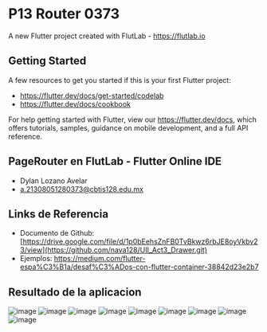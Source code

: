 # P13 Router 0373

A new Flutter project created with FlutLab - https://flutlab.io

## Getting Started

A few resources to get you started if this is your first Flutter project:

- https://flutter.dev/docs/get-started/codelab
- https://flutter.dev/docs/cookbook

For help getting started with Flutter, view our
https://flutter.dev/docs, which offers tutorials,
samples, guidance on mobile development, and a full API reference.

## PageRouter en FlutLab - Flutter Online IDE
- Dylan Lozano Avelar
- a.21308051280373@cbtis128.edu.mx

## Links de Referencia
- Documento de Github: [https://drive.google.com/file/d/1p0bEehsZnFB0TvBkwz6rbJE8oyVkbv23/view](https://github.com/nava128/UII_Act3_Drawer.git)
- Ejemplos: https://medium.com/flutter-espa%C3%B1a/desaf%C3%ADos-con-flutter-container-38842d23e2b7

## Resultado de la aplicacion
![image](https://github.com/DylanLozanoAvelar/U2-A2-Lozano0373/assets/143743272/8bcca472-2bd6-45df-9a33-01dd5edb9065)
![image](https://github.com/DylanLozanoAvelar/U2-A2-Lozano0373/assets/143743272/cb5854b3-2d16-4959-bef4-e6776352ea7c)
![image](https://github.com/DylanLozanoAvelar/U2-A2-Lozano0373/assets/143743272/e3e9dc1b-a28b-414d-ba4d-2da28f3326a2)
![image](https://github.com/DylanLozanoAvelar/U2-A2-Lozano0373/assets/143743272/2e356b1c-67f3-42e7-a480-940bf5a4a91d)
![image](https://github.com/DylanLozanoAvelar/U2-A2-Lozano0373/assets/143743272/1cf39354-3de2-487c-a49e-4635614f9b0a)
![image](https://github.com/DylanLozanoAvelar/U2-A2-Lozano0373/assets/143743272/6195a5ff-fc44-44a3-a49b-dabc93c0beb7)
![image](https://github.com/DylanLozanoAvelar/U2-A2-Lozano0373/assets/143743272/3fdbad90-2dbf-4d6d-aa46-574b7828ea66)
![image](https://github.com/DylanLozanoAvelar/U2-A2-Lozano0373/assets/143743272/062fbaaf-8134-4692-9e3c-c73a2510a12c)
![image](https://github.com/DylanLozanoAvelar/U2-A2-Lozano0373/assets/143743272/9202e3e0-614d-4b20-8c1f-2e704c30cbe2)


